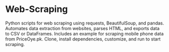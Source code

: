 # Web-Scraping
Python scripts for web scraping using requests, BeautifulSoup, and pandas. Automates data extraction from websites, parses HTML, and exports data to CSV or DataFrames. Includes an example for scraping mobile phone data from PriceOye.pk. Clone, install dependencies, customize, and run to start scraping.
